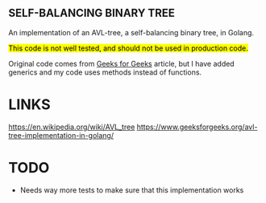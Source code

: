## SELF-BALANCING BINARY TREE

An implementation of an AVL-tree, a self-balancing binary tree, in Golang.

<mark>This code is not well tested, and should not be used in production code.</mark>

Original code comes from [Geeks for Geeks](https://www.geeksforgeeks.org/avl-tree-implementation-in-golang/) 
article, but I have added generics and my code uses methods instead of functions.

# LINKS

https://en.wikipedia.org/wiki/AVL_tree
https://www.geeksforgeeks.org/avl-tree-implementation-in-golang/

# TODO

* Needs way more tests to make sure that this implementation works